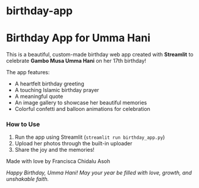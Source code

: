 # birthday-app
# Birthday App for Umma Hani

This is a beautiful, custom-made birthday web app created with **Streamlit** to celebrate **Gambo Musa Umma Hani** on her 17th birthday!

The app features:
- A heartfelt birthday greeting
- A touching Islamic birthday prayer
- A meaningful quote
- An image gallery to showcase her beautiful memories
- Colorful confetti and balloon animations for celebration

### How to Use
1. Run the app using Streamlit (`streamlit run birthday_app.py`)
2. Upload her photos through the built-in uploader
3. Share the joy and the memories!

Made with love by Francisca Chidalu Asoh

*Happy Birthday, Umma Hani! May your year be filled with love, growth, and unshakable faith.*
